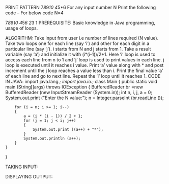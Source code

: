 PRINT PATTERN  7*8*9*10 4*5*6
For any input number N Print the following code – For below code N=4

7*8*9*10
4*5*6
2*3
1
PREREQUISITE:
Basic knowledge in Java programming, usage of loops.

ALGORITHM:
Take input from user i.e number of lines required (N value).
Take two loops one for each line (say ‘i’) and other for each digit in a particular line (say ‘j’). i starts from N and j starts from 1.
Take a result variable (say ‘a’) and initialize it with (i*(i-1))/2+1.
Here ‘i’ loop is used to access each line from n to 1 and ‘j’ loop is used to print values in each line. j loop is executed until it reaches i value.
Print ‘a’ value along with * and post increment  until the j loop reaches a value less than i.
Print the final value ‘a’ of each line and go to next line.
Repeat the ‘i’ loop until it reaches 1.
CODE IN JAVA:
import java.lang.*;
import java.io.*;
class Main
{
    public static void main (String[]args) throws IOException
    {
        BufferedReader br =new BufferedReader (new InputStreamReader (System.in));
        int n, i, j, a = 0;
        System.out.print ("Enter the N value:");
        n = Integer.parseInt (br.readLine ());
    
        for (i = n; i >= 1; i--)
        {
	        a = (i * (i - 1)) / 2 + 1;
	        for (j = 1; j < i; j++)
	        {
	            System.out.print ((a++) + "*");
	        }
	        System.out.println (a++);
        }
    }
}
 

TAKING INPUT:


DISPLAYING OUTPUT:

